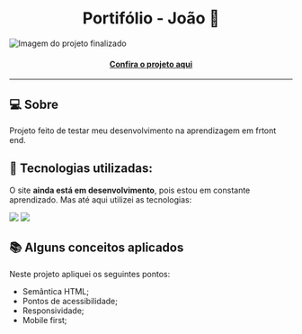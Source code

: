 <h1 align="center">Portifólio - João 👾</h1>

![Imagem do projeto finalizado](Imagens/portifolio.png)

<h4 align="center"><a href="https://jedev1.github.io/Meu-portifolio/">Confira o projeto aqui</a></h4>

---

## 💻 Sobre

Projeto feito de testar meu desenvolvimento na aprendizagem em frtont end.

## 🧠 Tecnologias utilizadas:

O site **ainda está em desenvolvimento**, pois estou em constante aprendizado. Mas até aqui utilizei as tecnologias:

<div>
    <img src="https://img.shields.io/badge/HTML5-E34F26?style=for-the-badge&logo=html5&logoColor=white" />
    <img src="https://img.shields.io/badge/CSS3-1572B6?style=for-the-badge&logo=css3&logoColor=white" />
</div>

## 📚 Alguns conceitos aplicados

Neste projeto apliquei os seguintes pontos:
+ Semântica HTML;
+ Pontos de acessibilidade;
+ Responsividade;
+ Mobile first;

